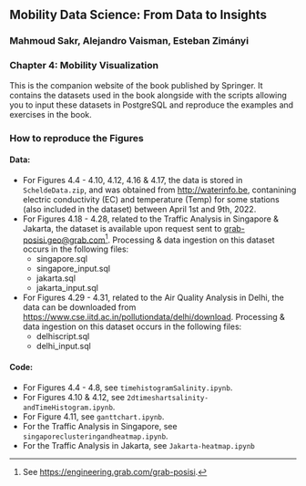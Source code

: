 ## Mobility Data Science: From Data to Insights
### Mahmoud Sakr, Alejandro Vaisman, Esteban Zimányi

### Chapter 4: Mobility Visualization

This is the companion website of the book published by Springer.
It contains the datasets used in the book alongside with the scripts
allowing you to input these datasets in PostgreSQL and reproduce the
examples and exercises in the book.

### How to reproduce the Figures
#### Data:
- For Figures 4.4 - 4.10, 4.12, 4.16 & 4.17, the data is stored in `ScheldeData.zip`, and was obtained from http://waterinfo.be, contanining electric conductivity (EC) and temperature (Temp) for some stations (also included in the dataset) between April 1st and 9th, 2022.
- For Figures 4.18 - 4.28, related to the Traffic Analysis in Singapore & Jakarta, the dataset is available upon request sent to grab-posisi.geo@grab.com[^1]. Processing & data ingestion on this dataset occurs in the following files:
    - singapore.sql
    - singapore_input.sql
    - jakarta.sql
    - jakarta_input.sql
- For Figures 4.29 - 4.31, related to the Air Quality Analysis in Delhi, the data can be downloaded from https://www.cse.iitd.ac.in/pollutiondata/delhi/download. Processing & data ingestion on this dataset occurs in the following files:
    - delhiscript.sql
    - delhi_input.sql

[^1]: See https://engineering.grab.com/grab-posisi.


#### Code:
- For Figures 4.4 - 4.8, see `timehistogramSalinity.ipynb`.
- For Figures 4.10 & 4.12, see `2dtimeshartsalinity-andTimeHistogram.ipynb`.
- For Figure 4.11, see `ganttchart.ipynb`.
- For the Traffic Analysis in Singapore, see `singaporeclusteringandheatmap.ipynb`.
- For the Traffic Analysis in Jakarta, see `Jakarta-heatmap.ipynb`
